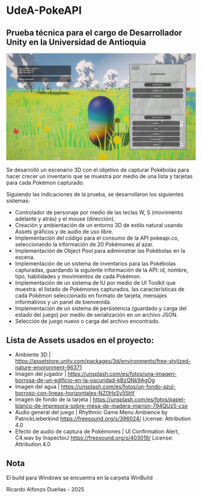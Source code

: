 # UdeA-PokeAPI
## Prueba técnica para el cargo de Desarrollador Unity en la Universidad de Antioquia

![Screenshot of the 3D environmet](/Assets/Images/UdeA-PokeAPI.png)

Se desarrolló un escenario 3D con el objetivo de capturar Pokébolas para hacer crecer un inventario que se muestra por medio de una lista y tarjetas para cada Pokémon capturado.

Siguiendo las indicaciones de la prueba, se desarrollaron los siguientes sistemas:

- Controlador de personaje por medio de las teclas W, S (movimiento adelante y atrás) y el mouse (dirección).
- Creación y ambientación de un entorno 3D de estilo natural usando Assets gráficos y de audio de uso libre.
- Implementación del código para el consumo de la API pokeapi.co, seleccionando la información de 20 Pokémones al azar.
- Implementación de Object Pool para adiministrar las Pokébolas en la escena.
- Implementación de un sistema de inventarios para las Pokébolas capturadas, guardando la siguiente información de la API: id, nombre, tipo, habilidades y movimientos de cada Pokémon.
- Implementación de un sistema de IU por medio de UI Toolkit que muestra: el listado de Pokémones capturados, las características de cada Pokémon seleccionado en formato de tarjeta, mensajes informativos y un panel de bienvenida.
- Implementación de un sistema de persistencia (guardado y carga del estado del juego) por medio de serialización en un archivo JSON.
- Selección de juego nuevo o carga del archivo encontrado.

## Lista de Assets usados en el proyecto:
- Ambiente 3D | https://assetstore.unity.com/packages/3d/environments/free-stylized-nature-environment-96371
- Imagen del jugador | https://unsplash.com/es/fotos/una-imagen-borrosa-de-un-edificio-en-la-oscuridad-kBzQNk9AgOg
- Imagen del agua | https://unsplash.com/es/fotos/un-fondo-azul-borroso-con-lineas-horizontales-NZ0HxSy55hY
- Imagen de fondo de la tarjeta | https://unsplash.com/es/fotos/papel-blanco-de-impresora-sobre-mesa-de-madera-marron-794QUz5-cso
- Audio general del juego | Rhythmic Game Menu Ambience by PatrickLieberkind https://freesound.org/s/396024/ License: Attribution 4.0
- Efecto de audio de captura de Pokémones | UI Confirmation Alert, C4.wav by InspectorJ https://freesound.org/s/403019/ License: Attribution 4.0

## Nota
El build para Windows se encuentra en la carpeta WinBuild

Ricardo Alfonzo Dueñas - 2025
